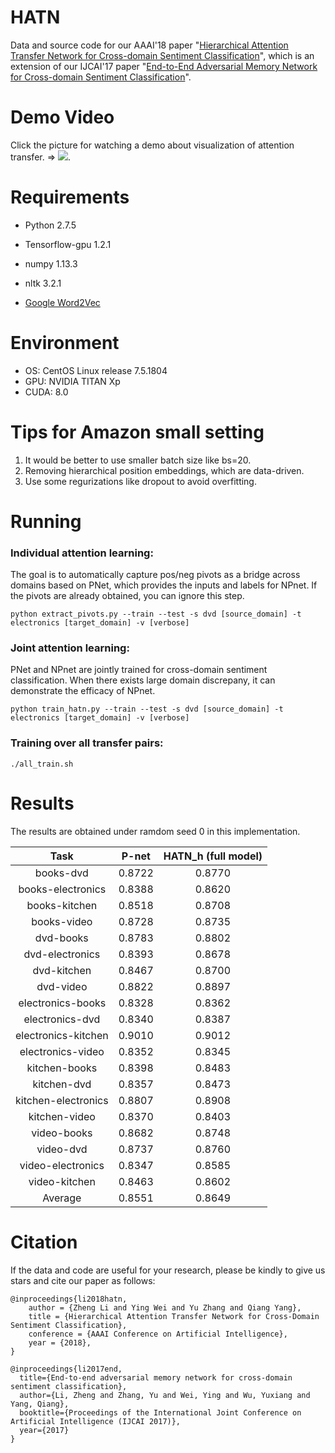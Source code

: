 # HATN

Data and source code for our AAAI'18 paper "[Hierarchical Attention Transfer Network for Cross-domain Sentiment Classification](https://www.aaai.org/ocs/index.php/AAAI/AAAI18/paper/view/16873/16149)", which is an extension of our IJCAI'17 paper "[End-to-End Adversarial Memory Network for Cross-domain Sentiment Classification](https://www.ijcai.org/proceedings/2017/0311.pdf)". 

# Demo Video
Click the picture for watching a demo about visualization of attention transfer. => [![](https://github.com/hsqmlzno1/HATN/raw/master/demo.png)](https://hsqmlzno1.github.io/assets/video/hatn_visualization.mp4).

# Requirements
+ Python 2.7.5

+ Tensorflow-gpu 1.2.1

+ numpy 1.13.3

+ nltk 3.2.1 

+ [Google Word2Vec](https://code.google.com/archive/p/word2vec/)

# Environment
+ OS: CentOS Linux release 7.5.1804
+ GPU: NVIDIA TITAN Xp
+ CUDA: 8.0

# Tips for Amazon small setting
1. It would be better to use smaller batch size like bs=20.
2. Removing hierarchical position embeddings, which are data-driven.
3. Use some regurizations like dropout to avoid overfitting.

# Running

### Individual attention learning: 
The goal is to automatically capture pos/neg pivots as a bridge across domains based on PNet, which provides the inputs and labels for NPnet. If the pivots are already obtained, you can ignore this step.

```
python extract_pivots.py --train --test -s dvd [source_domain] -t electronics [target_domain] -v [verbose]
```
### Joint attention learning:
PNet and NPnet are jointly trained for cross-domain sentiment classification. When there exists large domain discrepany, it can demonstrate the efficacy of NPnet.

```
python train_hatn.py --train --test -s dvd [source_domain] -t electronics [target_domain] -v [verbose]
```
### Training over all transfer pairs:
```
./all_train.sh
```

# Results

The results are obtained under ramdom seed 0 in this implementation.


| Task  | P-net  | HATN_h (full model) |
 :-: | :-: | :-:
| books-dvd           | 0.8722 | 0.8770 |
| books-electronics   | 0.8388 | 0.8620 |
| books-kitchen       | 0.8518 | 0.8708 |
| books-video         | 0.8728 | 0.8735 |
| dvd-books           | 0.8783 | 0.8802 |
| dvd-electronics     | 0.8393 | 0.8678 |
| dvd-kitchen         | 0.8467 | 0.8700 |
| dvd-video           | 0.8822 | 0.8897 |
| electronics-books   | 0.8328 | 0.8362 |
| electronics-dvd     | 0.8340 | 0.8387 |
| electronics-kitchen | 0.9010 | 0.9012 |
| electronics-video   | 0.8352 | 0.8345 |
| kitchen-books       | 0.8398 | 0.8483 |
| kitchen-dvd         | 0.8357 | 0.8473 |
| kitchen-electronics | 0.8807 | 0.8908 |
| kitchen-video       | 0.8370 | 0.8403 |
| video-books         | 0.8682 | 0.8748 |
| video-dvd           | 0.8737 | 0.8760 |
| video-electronics   | 0.8347 | 0.8585 |
| video-kitchen       | 0.8463 | 0.8602 |
| Average		         | 0.8551 | 0.8649 |


# Citation

If the data and code are useful for your research, please be kindly to give us stars and cite our paper as follows:

```
@inproceedings{li2018hatn,
	author = {Zheng Li and Ying Wei and Yu Zhang and Qiang Yang},
	title = {Hierarchical Attention Transfer Network for Cross-Domain Sentiment Classification},
	conference = {AAAI Conference on Artificial Intelligence},
	year = {2018},
}
```

```
@inproceedings{li2017end,
  title={End-to-end adversarial memory network for cross-domain sentiment classification},
  author={Li, Zheng and Zhang, Yu and Wei, Ying and Wu, Yuxiang and Yang, Qiang},
  booktitle={Proceedings of the International Joint Conference on Artificial Intelligence (IJCAI 2017)},
  year={2017}
}
```
